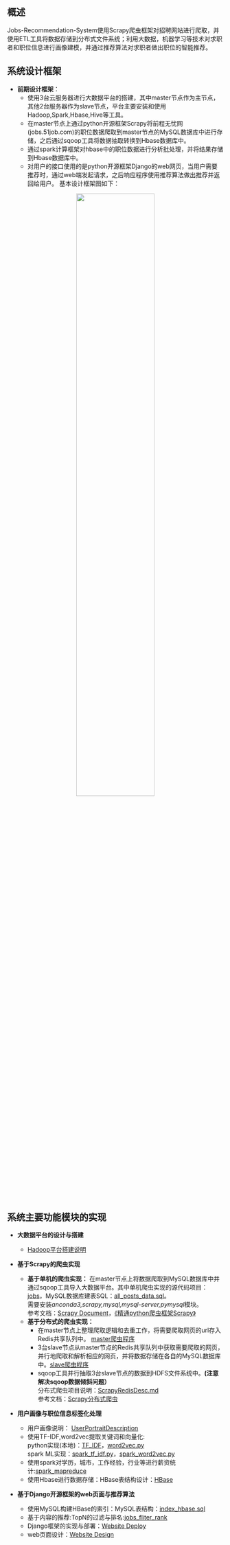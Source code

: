 ## 概述  
Jobs-Recommendation-System使用Scrapy爬虫框架对招聘网站进行爬取，并使用ETL工具将数据存储到分布式文件系统；利用大数据，机器学习等技术对求职者和职位信息进行画像建模，并通过推荐算法对求职者做出职位的智能推荐。  

## 系统设计框架  
* **前期设计框架**：  
  * 使用3台云服务器进行大数据平台的搭建，其中master节点作为主节点，其他2台服务器作为slave节点，平台主要安装和使用Hadoop,Spark,Hbase,Hive等工具。
  * 在master节点上通过python开源框架Scrapy将前程无忧网(jobs.51job.com)的职位数据爬取到master节点的MySQL数据库中进行存储，之后通过sqoop工具将数据抽取转换到Hbase数据库中。
  * 通过spark计算框架对hbase中的职位数据进行分析批处理，并将结果存储到Hbase数据库中。
  * 对用户的接口使用的是python开源框架Django的web网页，当用户需要推荐时，通过web端发起请求，之后响应程序使用推荐算法做出推荐并返回给用户。
  基本设计框架图如下：
<div align=center>
  <img src="https://github.com/efishliu/Jobs-Recommendation-System/blob/master/image/%E7%BB%98%E5%9B%BE1.jpg?raw=true" width = 60% height = 60% />
</div>  


## 系统主要功能模块的实现  
* **大数据平台的设计与搭建**  
  * [Hadoop平台搭建说明](https://github.com/efishliu/Jobs-Recommendation-System/blob/master/Hadoop/Hadoop%20Installtion%20Description.md)

* **基于Scrapy的爬虫实现**  
    * **基于单机的爬虫实现：** 在master节点上将数据爬取到MySQL数据库中并通过sqoop工具导入大数据平台。其中单机爬虫实现的源代码项目：[jobs](https://github.com/efishliu/Jobs-Recommendation-System/tree/master/Scrapy/jobs)，MySQL数据库建表SQL：[all_posts_data.sql](https://github.com/efishliu/Jobs-Recommendation-System/blob/master/Scrapy/all_posts_data.sql)。  
    需要安装*anconda3,scrapy,mysql,mysql-server,pymysql*模块。  
    参考文档：[Scrapy Document](https://scrapy.org/doc/)，[《精通python爬虫框架Scrapy》](https://github.com/efishliu/Jobs-Recommendation-System/tree/master/scrapybook)  
    * **基于分布式的爬虫实现：** 
      * 在master节点上整理爬取逻辑和去重工作，将需要爬取网页的url存入Redis共享队列中。 [master爬虫程序](https://github.com/efishliu/Jobs-Recommendation-System/tree/master/Scrapy/master/master)  
      * 3台slave节点从master节点的Redis共享队列中获取需要爬取的网页，并行地爬取和解析相应的网页，并将数据存储在各自的MySQL数据库中。[slave爬虫程序](https://github.com/efishliu/Jobs-Recommendation-System/tree/master/Scrapy/slave)  
      * sqoop工具并行抽取3台slave节点的数据到HDFS文件系统中。**(注意解决sqoop数据倾斜问题）**  
    分布式爬虫项目说明：[ScrapyRedisDesc.md](https://github.com/efishliu/Jobs-Recommendation-System/blob/master/Scrapy/ScrapyRedisDesc.md)  
    参考文档：[Scrapy分布式爬虫](https://edu.csdn.net/notebook/python/week10/9.html)

* **用户画像与职位信息标签化处理**  
    * 用户画像说明： [UserPortraitDescription](https://github.com/efishliu/Jobs-Recommendation-System/blob/master/User%20Portrait/UserPortraitDescription.md)  
    * 使用TF-IDF,word2vec提取关键词和向量化:  
    python实现(本地)：[TF_IDF](https://github.com/efishliu/Jobs-Recommendation-System/tree/master/User%20Portrait/TF-IDF)，[word2vec.py](https://github.com/efishliu/Jobs-Recommendation-System/tree/master/User%20Portrait/Text%20vectorization)  
    spark ML实现：[spark_tf_idf.py]()，[spark_word2vec.py]()
    * 使用spark对学历，城市，工作经验，行业等进行薪资统计:[spark_mapreduce]()
    * 使用Hbase进行数据存储：HBase表结构设计：[HBase]()
* **基于Django开源框架的web页面与推荐算法**  
    * 使用MySQL构建HBase的索引：MySQL表结构：[index_hbase.sql]()
    * 基于内容的推荐:TopN的过滤与排名:[jobs_fliter_rank]()
    * Django框架的实现与部署：[Website Deploy](https://github.com/efishliu/Jobs-Recommendation-System/tree/master/Website/Website%20Deploy)
    * web页面设计：[Website Design](https://github.com/efishliu/Jobs-Recommendation-System/tree/master/Website/Website%20Design)
 
